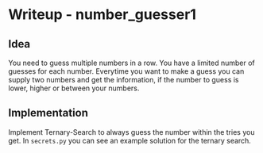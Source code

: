 # Writeup - number_guesser1

## Idea

You need to guess multiple numbers in a row. You have a limited number of guesses for each number. Everytime you want to make a guess you can supply two numbers and get the information, if the number to guess is lower, higher or between your numbers.

## Implementation

Implement Ternary-Search to always guess the number within the tries you get. In `secrets.py` you can see an example solution for the ternary search.